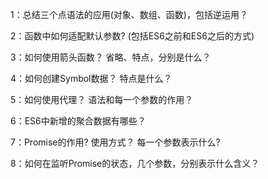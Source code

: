 1：总结三个点语法的应用(对象、数组、函数)，包括逆运用？

2：函数中如何适配默认参数? (包括ES6之前和ES6之后的方式)

3：如何使用箭头函数？ 省略、特点，分别是什么？

4：如何创建Symbol数据？ 特点是什么？

5：如何使用代理？ 语法和每一个参数的作用？

6：ES6中新增的聚合数据有哪些？

7：Promise的作用? 使用方式？ 每一个参数表示什么?

8：如何在监听Promise的状态，几个参数，分别表示什么含义？
